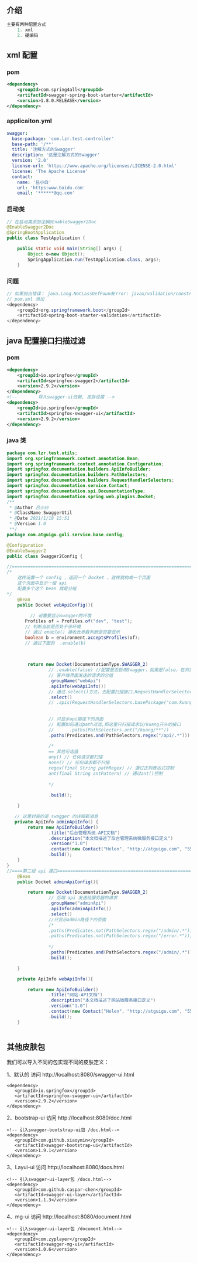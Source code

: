 ## 介绍

```java
主要有两种配置方式
    1. xml
    2. 硬编码
```

## xml 配置

### pom

```xml
<dependency>
    <groupId>com.spring4all</groupId>
    <artifactId>swagger-spring-boot-starter</artifactId>
    <version>1.8.0.RELEASE</version>
</dependency>
```

### applicaiton.yml

```yml
swagger:
  base-package: 'com.lzr.test.controller'
  base-path: '/**'
  title: '注解方式的Swagger'
  description: '这是注解方式的Swagger'
  version: '2.0'
  license-url: 'https://www.apache.org/licenses/LICENSE-2.0.html'
  license: 'The Apache License'
  contact:
    name: '吕小白'
    url: 'https:www.baidu.com'
    email: '******@qq.com'

```

### 启动类

```java
// 在启动类添加注解@EnableSwagger2Doc
@EnableSwagger2Doc
@SpringBootApplication
public class TestApplication {

    public static void main(String[] args) {
        Object o=new Object();
        SpringApplication.run(TestApplication.class, args);
    }

```



### 问题

```java
// 如果抛出错误： java.Lang.NoCLassDefFoundError: javax/validation/constraints/Min
// pom.xml 添加
<dependency>
    <groupId>org.springframework.boot</groupId>
    <artifactId>spring-boot-starter-validation</artifactId>
</dependency>


```



## java 配置接口扫描过滤

### pom

```xml
<dependency>
    <groupId>io.springfox</groupId>
    <artifactId>springfox-swagger2</artifactId>
    <version>2.9.2</version>
</dependency>
<!--        导入swagger-ui依赖, 皮肤设置 -->
<dependency>
    <groupId>io.springfox</groupId>
    <artifactId>springfox-swagger-ui</artifactId>
    <version>2.9.2</version>
</dependency>

```

### java 类

```java
package com.lzr.test.utils;
import org.springframework.context.annotation.Bean;
import org.springframework.context.annotation.Configuration;
import springfox.documentation.builders.ApiInfoBuilder;
import springfox.documentation.builders.PathSelectors;
import springfox.documentation.builders.RequestHandlerSelectors;
import springfox.documentation.service.Contact;
import springfox.documentation.spi.DocumentationType;
import springfox.documentation.spring.web.plugins.Docket;
/**
 * @Author 吕小白
 * @ClassName SwaggerUtil
 * @Date 2021/1/18 15:51
 * @Version 1.0
 **/
package com.atguigu.guli.service.base.config;

@Configuration
@EnableSwagger2
public class Swagger2Config {

//=============================================================================
/*
	这样设置一个 config ，返回一个 Docket ，这样就构成一个页面
	这个页面中显示一组 api 
	配置多个这个 bean 就是分组
*/    
    @Bean
    public Docket webApiConfig(){
        
         // 设置要显示swagger的环境
       Profiles of = Profiles.of("dev", "test");
       // 判断当前是否处于该环境
       // 通过 enable() 接收此参数判断是否要显示
       boolean b = environment.acceptsProfiles(of);
	   // 通过下面的  .enable(b)
        
        

        return new Docket(DocumentationType.SWAGGER_2)
            	// .enable(false) //配置是否启用Swagger，如果是false，在浏览器将无法访问
            	// 客户端界面发送的请求的分组
                .groupName("webApi")  
                .apiInfo(webApiInfo())
            	// 通过.select()方法，去配置扫描接口,RequestHandlerSelectors配置如何扫描接口
                .select()
            	// .apis(RequestHandlerSelectors.basePackage("com.kuang.swagger.controller"))
            
            
                // 只显示api路径下的页面
            	// 配置如何通过path过滤,即这里只扫描请求以/kuang开头的接口
            	//      .paths(PathSelectors.ant("/kuang/**"))
                .paths(Predicates.and(PathSelectors.regex("/api/.*")))
            
            	/*            	
            	== 其他可选值
            	any() // 任何请求都扫描
                none() // 任何请求都不扫描
                regex(final String pathRegex) // 通过正则表达式控制
                ant(final String antPattern) // 通过ant()控制
            	
            	*/ 
            	
                .build();

    }

   // 这里封装的是 swagger 的详细新消息
   private ApiInfo adminApiInfo() {
        return new ApiInfoBuilder()
                .title("后台管理系统-API文档")
                .description("本文档描述了后台管理系统微服务接口定义")
                .version("1.0")
                .contact(new Contact("Helen", "http://atguigu.com", "55317332@qq.com"))
                .build();
    }
}
//====第二组 api 接口=========================================================================
    @Bean
    public Docket adminApiConfig(){

        return new Docket(DocumentationType.SWAGGER_2)
            	// 后端 api 发送给服务器的请求
                .groupName("adminApi")
                .apiInfo(adminApiInfo())
                .select()
                //只显示admin路径下的页面
            	/*
                .paths(Predicates.not(PathSelectors.regex("/admin/.*")))
                .paths(Predicates.not(PathSelectors.regex("/error.*")))
            	
            	*/
                .paths(Predicates.and(PathSelectors.regex("/admin/.*")))
                .build();

    }

    private ApiInfo webApiInfo(){

        return new ApiInfoBuilder()
                .title("网站-API文档")
                .description("本文档描述了网站微服务接口定义")
                .version("1.0")
                .contact(new Contact("Helen", "http://atguigu.com", "55317332@qq.com"))
                .build();
    }



```

## 其他皮肤包

我们可以导入不同的包实现不同的皮肤定义：

1、默认的 访问 http://localhost:8080/swagger-ui.html

    <dependency> 
       <groupId>io.springfox</groupId>
       <artifactId>springfox-swagger-ui</artifactId>
       <version>2.9.2</version>
    </dependency>

2、bootstrap-ui 访问 http://localhost:8080/doc.html



    <!-- 引入swagger-bootstrap-ui包 /doc.html-->
    <dependency>
       <groupId>com.github.xiaoymin</groupId>
       <artifactId>swagger-bootstrap-ui</artifactId>
       <version>1.9.1</version>
    </dependency>

3、Layui-ui 访问 http://localhost:8080/docs.html



    <!-- 引入swagger-ui-layer包 /docs.html-->
    <dependency>
       <groupId>com.github.caspar-chen</groupId>
       <artifactId>swagger-ui-layer</artifactId>
       <version>1.1.3</version>
    </dependency>

4、mg-ui 访问 http://localhost:8080/document.html



    <!-- 引入swagger-ui-layer包 /document.html-->
    <dependency>
       <groupId>com.zyplayer</groupId>
       <artifactId>swagger-mg-ui</artifactId>
       <version>1.0.6</version>
    </dependency>


